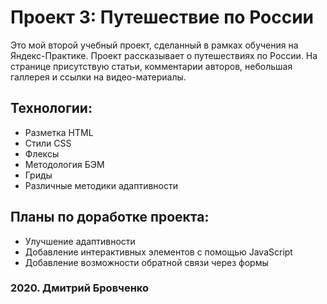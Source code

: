 # Проект 3: Путешествие по России

Это мой второй учебный проект, сделанный в рамках обучения на Яндекс-Практике.
Проект рассказывает о путешествиях по России. На странице присутствую статьи, комментарии авторов, небольшая галлерея и ссылки на видео-материалы.

## Технологии:
* Разметка HTML
* Стили CSS
* Флексы 
* Методология БЭМ
* Гриды
* Различные методики адаптивности 

## Планы по доработке проекта:
* Улучшение адаптивности
* Добавление интерактивных элементов с помощью JavaScript
* Добавление возможности обратной связи через формы

### 2020. Дмитрий Бровченко